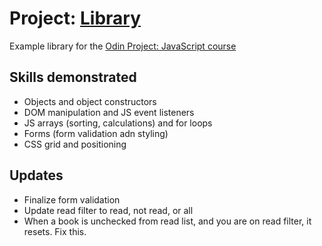 # Project: <a href="https://edensalt.github.io/library/">Library</a>

Example library for the <a href="https://www.theodinproject.com/lessons/node-path-javascript-library">Odin Project: JavaScript course</a>

## Skills demonstrated

- Objects and object constructors
- DOM manipulation and JS event listeners
- JS arrays (sorting, calculations) and for loops
- Forms (form validation adn styling)
- CSS grid and positioning

## Updates 
- Finalize form validation
- Update read filter to read, not read, or all
- When a book is unchecked from read list, and you are on read filter, it resets. Fix this.